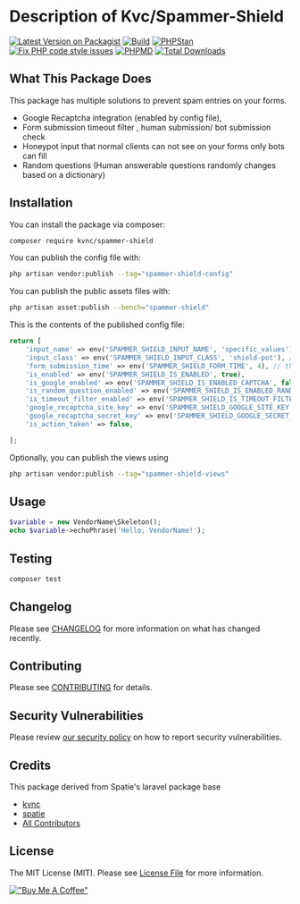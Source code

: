 # Description of Kvc/Spammer-Shield

[![Latest Version on Packagist](https://img.shields.io/packagist/v/kvnc/spammer-shield.svg?style=flat-square)](https://packagist.org/packages/kvnc/spammer-shield)
[![Build](https://github.com/BackendDevops/spammer-shield/actions/workflows/run-tests.yml/badge.svg?branch=main)](https://github.com/BackendDevops/spammer-shield/actions/workflows/run-tests.yml)
[![PHPStan](https://github.com/BackendDevops/spammer-shield/actions/workflows/phpstan.yml/badge.svg?branch=main)](https://github.com/BackendDevops/spammer-shield/actions/workflows/phpstan.yml)
[![Fix PHP code style issues](https://github.com/BackendDevops/spammer-shield/actions/workflows/fix-php-code-style-issues.yml/badge.svg?branch=main&event=push)](https://github.com/BackendDevops/spammer-shield/actions/workflows/fix-php-code-style-issues.yml)
[![PHPMD](https://github.com/BackendDevops/spammer-shield/actions/workflows/phpmd.yml/badge.svg?branch=main&event=push)](https://github.com/BackendDevops/spammer-shield/actions/workflows/phpmd.yml)
[![Total Downloads](https://img.shields.io/packagist/dt/kvnc/spammer-shield.svg?style=flat-square)](https://packagist.org/packages/kvnc/spammer-shield)

## What This Package Does
This package has multiple solutions to prevent spam entries on your forms.
  * Google Recaptcha integration (enabled by config file),
  * Form submission timeout filter , human submission/ bot submission check
  * Honeypot input that normal clients can not see on your forms only bots can fill
  * Random questions (Human answerable questions randomly changes based on a dictionary)
## Installation

You can install the package via composer:

```bash
composer require kvnc/spammer-shield
```


You can publish the config file with:

```bash
php artisan vendor:publish --tag="spammer-shield-config"
```
You can publish the public assets files with:

```bash
php artisan asset:publish --bench="spammer-shield"
```

This is the contents of the published config file:

```php
return [
    'input_name' => env('SPAMMER_SHIELD_INPUT_NAME', 'specific_values'),
    'input_class' => env('SPAMMER_SHIELD_INPUT_CLASS', 'shield-pot'), //Don't change the class unless you did not add the class in your css
    'form_submission_time' => env('SPAMMER_SHIELD_FORM_TIME', 4), // the time bots can fill up your form in seconds, don't extends this too much
    'is_enabled' => env('SPAMMER_SHIELD_IS_ENABLED', true),
    'is_google_enabled' => env('SPAMMER_SHIELD_IS_ENABLED_CAPTCHA', false),
    'is_random_question_enabled' => env('SPAMMER_SHIELD_IS_ENABLED_RANDOM_QUESTION', true),
    'is_timeout_filter_enabled' => env('SPAMMER_SHIELD_IS_TIMEOUT_FILTER_ENABLED', false),
    'google_recaptcha_site_key' => env('SPAMMER_SHIELD_GOOGLE_SITE_KEY', ''),
    'google_recaptcha_secret_key' => env('SPAMMER_SHIELD_GOOGLE_SECRET_KEY', ''),
    'is_action_taken' => false,

];
```

Optionally, you can publish the views using

```bash
php artisan vendor:publish --tag="spammer-shield-views"
```

## Usage

```php
$variable = new VendorName\Skeleton();
echo $variable->echoPhrase('Hello, VendorName!');
```

## Testing

```bash
composer test
```

## Changelog

Please see [CHANGELOG](CHANGELOG.md) for more information on what has changed recently.

## Contributing

Please see [CONTRIBUTING](CONTRIBUTING.md) for details.

## Security Vulnerabilities

Please review [our security policy](../../security/policy) on how to report security vulnerabilities.

## Credits
This package derived from Spatie's laravel package base
- [kvnc](https://github.com/BackendDevops)
- [spatie](https://github.com/spatie)
- [All Contributors](../../contributors)

## License

The MIT License (MIT). Please see [License File](LICENSE.md) for more information.

[!["Buy Me A Coffee"](https://www.buymeacoffee.com/assets/img/custom_images/orange_img.png)](https://www.buymeacoffee.com/kvncphp)
